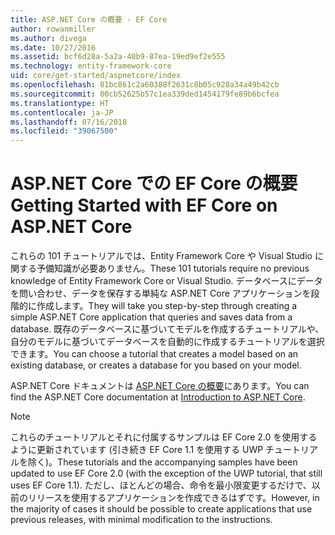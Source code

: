 ```yaml
---
title: ASP.NET Core の概要 - EF Core
author: rowanmiller
ms.author: divega
ms.date: 10/27/2016
ms.assetid: bcf6d28a-5a2a-40b9-87ea-19ed9ef2e555
ms.technology: entity-framework-core
uid: core/get-started/aspnetcore/index
ms.openlocfilehash: 81bc861c2a60388f2631c8b05c928a34a49b42cb
ms.sourcegitcommit: 00cb52625b57c1ea339ded1454179fe89b6bcfea
ms.translationtype: HT
ms.contentlocale: ja-JP
ms.lasthandoff: 07/16/2018
ms.locfileid: "39067500"
---
```

# <a name="getting-started-with-ef-core-on-aspnet-core"></a><span data-ttu-id="677b8-102">ASP.NET Core での EF Core の概要</span><span class="sxs-lookup"><span data-stu-id="677b8-102">Getting Started with EF Core on ASP.NET Core</span></span>

<span data-ttu-id="677b8-103">これらの 101 チュートリアルでは、Entity Framework Core や Visual Studio に関する予備知識が必要ありません。</span><span class="sxs-lookup"><span data-stu-id="677b8-103">These 101 tutorials require no previous knowledge of Entity Framework Core or Visual Studio.</span></span> <span data-ttu-id="677b8-104">データベースにデータを問い合わせ、データを保存する単純な ASP.NET Core アプリケーションを段階的に作成します。</span><span class="sxs-lookup"><span data-stu-id="677b8-104">They will take you step-by-step through creating a simple ASP.NET Core application that queries and saves data from a database.</span></span> <span data-ttu-id="677b8-105">既存のデータベースに基づいてモデルを作成するチュートリアルや、自分のモデルに基づいてデータベースを自動的に作成するチュートリアルを選択できます。</span><span class="sxs-lookup"><span data-stu-id="677b8-105">You can choose a tutorial that creates a model based on an existing database, or creates a database for you based on your model.</span></span>

<span data-ttu-id="677b8-106">ASP.NET Core ドキュメントは [ASP.NET Core の概要](/aspnet/core/)にあります。</span><span class="sxs-lookup"><span data-stu-id="677b8-106">You can find the ASP.NET Core documentation at [Introduction to ASP.NET Core](/aspnet/core/).</span></span>

> [!NOTE]  
> <span data-ttu-id="677b8-107">これらのチュートリアルとそれに付属するサンプルは EF Core 2.0 を使用するように更新されています (引き続き EF Core 1.1 を使用する UWP チュートリアルを除く)。</span><span class="sxs-lookup"><span data-stu-id="677b8-107">These tutorials and the accompanying samples have been updated to use EF Core 2.0 (with the exception of the UWP tutorial, that still uses EF Core 1.1).</span></span> <span data-ttu-id="677b8-108">ただし、ほとんどの場合、命令を最小限変更するだけで、以前のリリースを使用するアプリケーションを作成できるはずです。</span><span class="sxs-lookup"><span data-stu-id="677b8-108">However, in the majority of cases it should be possible to create applications that use previous releases, with minimal modification to the instructions.</span></span>
